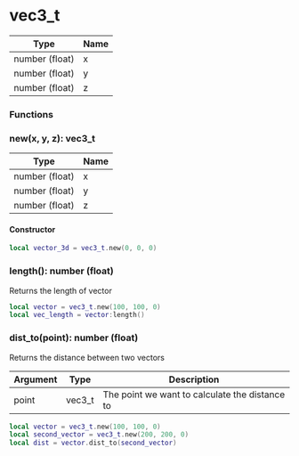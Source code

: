 # vec3\_t

| Type           | Name |
| -------------- | ---- |
| number (float) | x    |
| number (float) | y    |
| number (float) | z    |

### Functions

### new(x, y, z): vec3\_t

| Type           | Name |
| -------------- | ---- |
| number (float) | x    |
| number (float) | y    |
| number (float) | z    |

#### Constructor

```lua
local vector_3d = vec3_t.new(0, 0, 0)
```

### length(): number (float)

Returns the length of vector

```lua
local vector = vec3_t.new(100, 100, 0)
local vec_length = vector:length()
```

### dist\_to(point): number (float)

Returns the distance between two vectors

| Argument | Type    | Description                                    |
| -------- | ------- | ---------------------------------------------- |
| point    | vec3\_t | The point we want to calculate the distance to |

```lua
local vector = vec3_t.new(100, 100, 0)
local second_vector = vec3_t.new(200, 200, 0)
local dist = vector.dist_to(second_vector)
```
